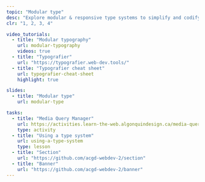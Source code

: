 ```yaml
---
topic: "Modular type"
desc: "Explore modular & responsive type systems to simplify and codify typesetting on the web."
clr: "1, 2, 3, 4"

video_tutorials:
  - title: "Modular typography"
    url: modular-typography
    videos: true
  - title: "Typografier"
    url: "https://typografier.web-dev.tools/"
  - title: "Typografier cheat sheet"
    url: typografier-cheat-sheet
    highlight: true

slides:
  - title: "Modular type"
    url: modular-type

tasks:
  - title: "Media Query Manager"
    url: https://activities.learn-the-web.algonquindesign.ca/media-query-manager/
    type: activity
  - title: "Using a type system"
    url: using-a-type-system
    type: lesson
  - title: "Section"
    url: "https://github.com/acgd-webdev-2/section"
  - title: "Banner"
    url: "https://github.com/acgd-webdev-2/banner"
---
```

